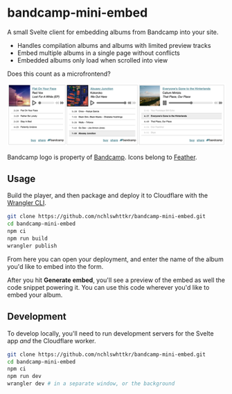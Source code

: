 # bandcamp-mini-embed

A small Svelte client for embedding albums from Bandcamp into your site.

- Handles compilation albums and albums with limited preview tracks
- Embed multiple albums in a single page without conflicts
- Embedded albums only load when scrolled into view

Does this count as a microfrontend?

![Three music players sit side by side - each player shows an album cover, details about the current song, music controls, and a list of tracks](./screenshot.png)

Bandcamp logo is property of [Bandcamp](https://bandcamp.com). Icons belong to [Feather](https://feathericons.com/).

## Usage

Build the player, and then package and deploy it to Cloudflare with the [Wrangler CLI](https://developers.cloudflare.com/workers/cli-wrangler).

```sh
git clone https://github.com/nchlswhttkr/bandcamp-mini-embed.git
cd bandcamp-mini-embed
npm ci
npm run build
wrangler publish
```

From here you can open your deployment, and enter the name of the album you'd like to embed into the form.

After you hit **Generate embed**, you'll see a preview of the embed as well the code snippet powering it. You can use this code wherever you'd like to embed your album.

## Development

To develop locally, you'll need to run development servers for the Svelte app _and_ the Cloudflare worker.

```sh
git clone https://github.com/nchlswhttkr/bandcamp-mini-embed.git
cd bandcamp-mini-embed
npm ci
npm run dev
wrangler dev # in a separate window, or the background
```

<!--
TODO
 - https://botany.bandcamp.com/track/fourteen-45-tails
 - Support tracks rather than only albums
 - Handling play suspending (waiting)
 - Document that player doesn't seem to play nice with constructor API
 - Check compatability with audio/source elements, fix console errors
 - Look for guidance on range input accessibility
 - Investigate dynamically generating/linking caption files
 - Error handling if no tracks are streamable
 - Remove/resolve workaround with inconsistent seeking on Firefox
 - Fix keyboard navigation, disabled elements
 - Fix album artwork appearing distorted on Safari (specify img width)
 - Make player icons look nicer in dark mode
 -->
